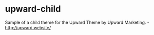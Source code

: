 # upward-child
Sample of a child theme for the Upward Theme by Upward Marketing. - http://upward.website/
